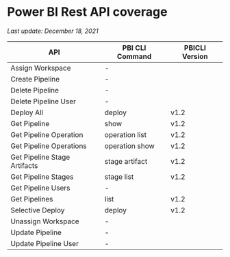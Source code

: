 # Power BI Rest API coverage

_Last update: December 18, 2021_

| API                          | PBI CLI Command | PBICLI Version |
| ---------------------------- | --------------- | -------------- |
| Assign Workspace             | -               |                |
| Create Pipeline              | -               |                |
| Delete Pipeline              | -               |                |
| Delete Pipeline User         | -               |                |
| Deploy All                   | deploy          | v1.2           |
| Get Pipeline                 | show            | v1.2           |
| Get Pipeline Operation       | operation list  | v1.2           |
| Get Pipeline Operations      | operation show  | v1.2           |
| Get Pipeline Stage Artifacts | stage artifact  | v1.2           |
| Get Pipeline Stages          | stage list      | v1.2           |
| Get Pipeline Users           | -               |                |
| Get Pipelines                | list            | v1.2           |
| Selective Deploy             | deploy          | v1.2           |
| Unassign Workspace           | -               |                |
| Update Pipeline              | -               |                |
| Update Pipeline User         | -               |                |
